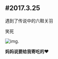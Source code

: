 #2017.3.25
---------------------------------------
遇到了传说中的六鞋关羽

笑死

![img.][1]


  [1]: http://a1.qpic.cn/psb?/V12ooe40356alE/dFhCg3Vx9SK4VeSeUXWaN*adrVmETAtBoknWEO9m.WE!/b/dG4BAAAAAAAA&bo=wAMcAgAAAAAFAP4!&rf=viewer_4
  
  **妈妈说要给我寄吃的**❤